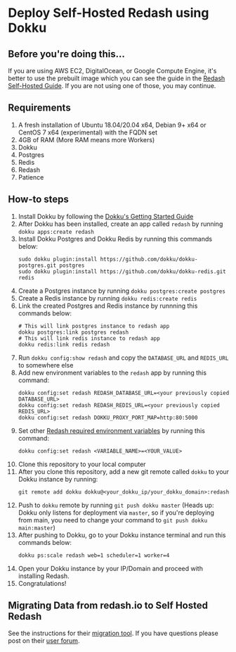# Deploy Self-Hosted Redash using Dokku

## Before you're doing this...

If you are using AWS EC2, DigitalOcean, or Google Compute Engine, it's better to use the prebuilt image which you can see the guide in the [Redash Self-Hosted Guide](https://redash.io/help/open-source/setup). If you are not using one of those, you may continue.

## Requirements

1. A fresh installation of Ubuntu 18.04/20.04 x64, Debian 9+ x64 or CentOS 7 x64 (experimental) with the FQDN set
2. 4GB of RAM (More RAM means more Workers)
3. Dokku
4. Postgres
5. Redis
6. Redash
7. Patience

## How-to steps

1. Install Dokku by following the [Dokku's Getting Started Guide](https://dokku.com/docs/getting-started/installation/)
2. After Dokku has been installed, create an app called `redash` by running `dokku apps:create redash`
3. Install Dokku Postgres and Dokku Redis by running this commands below:
   ```
   sudo dokku plugin:install https://github.com/dokku/dokku-postgres.git postgres
   sudo dokku plugin:install https://github.com/dokku/dokku-redis.git redis
   ```
4. Create a Postgres instance by running `dokku postgres:create postgres`
5. Create a Redis instance by running `dokku redis:create redis`
6. Link the created Postgres and Redis instance by runnning this commands below:
   ```
   # This will link postgres instance to redash app
   dokku postgres:link postgres redash
   # This will link redis instance to redash app
   dokku redis:link redis redash
   ```
7. Run `dokku config:show redash` and copy the `DATABASE_URL` and `REDIS_URL` to somewhere else
8. Add new environment variables to the `redash` app by running this command:
   ```
   dokku config:set redash REDASH_DATABASE_URL=<your previously copied DATABASE_URL>
   dokku config:set redash REDASH_REDIS_URL=<your previously copied REDIS_URL>
   dokku config:set redash DOKKU_PROXY_PORT_MAP=http:80:5000
   ```
9. Set other [Redash required environment variables](https://redash.io/help/open-source/admin-guide/env-vars-settings) by running this command:
   ```
   dokku config:set redash <VARIABLE_NAME>=<YOUR_VALUE>
   ```
10. Clone this repository to your local computer
11. After you clone this repository, add a new git remote called `dokku` to your Dokku instance by running:
    ```
    git remote add dokku dokku@<your_dokku_ip/your_dokku_domain>:redash
    ```
12. Push to `dokku` remote by running `git push dokku master`
    (Heads up: Dokku only listens for deployment via `master`, so if you're deploying from main, you need to change your command to `git push dokku main:master`)
13. After pushing to Dokku, go to your Dokku instance terminal and run this commands below:
    ```
    dokku ps:scale redash web=1 scheduler=1 worker=4
    ```
14. Open your Dokku instance by your IP/Domain and proceed with installing Redash.
15. Congratulations!

## Migrating Data from redash.io to Self Hosted Redash

See the instructions for their [migration tool](https://github.com/getredash/redash-toolbelt/tree/master/redash_toolbelt/docs/redash-migrate). If you have questions please post on their [user forum](https://discuss.redash.io/).
